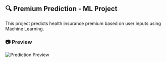 ## 🔍 Premium Prediction - ML Project

This project predicts health insurance premium based on user inputs using Machine Learning.

### 📷 Preview

![Prediction Preview](app/premium-prediction.png)
